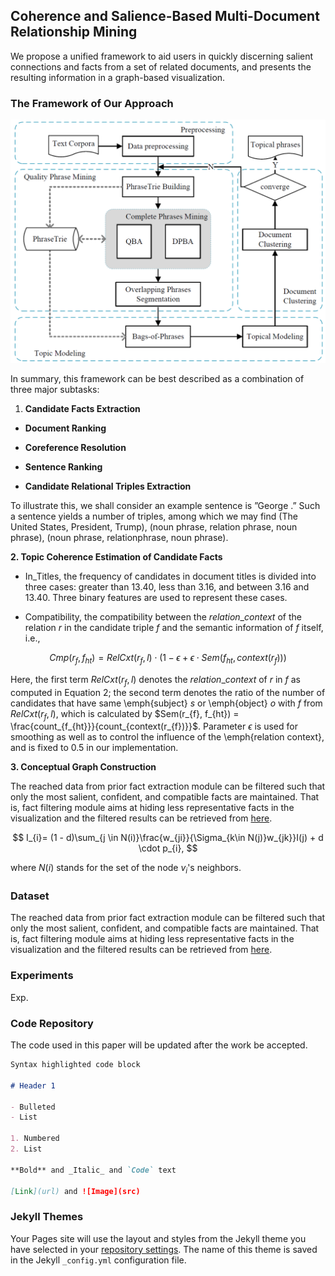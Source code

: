 ## Coherence and Salience-Based Multi-Document Relationship Mining

We propose a unified framework to aid users in quickly discerning salient connections and facts from a set of related documents, and presents the resulting information in a graph-based visualization.

### The Framework of Our Approach

![](figs/model.png)

In summary, this framework can be best described as a combination of three major subtasks:

1.  **Candidate Facts Extraction**
    

-   **Document Ranking**
    
-   **Coreference Resolution**
    
-   **Sentence Ranking**
    
-   **Candidate Relational Triples Extraction**
    

To illustrate this, we shall consider an example sentence is ”George .” Such a sentence yields a number of triples, among which we may find (The United States, President, Trump), (noun phrase, relation phrase, noun phrase), (noun phrase, relationphrase, noun phrase).

**2. Topic Coherence Estimation of Candidate Facts**

-   In\_Titles, the frequency of candidates in document titles is divided into three cases: greater than 13.40, less than 3.16, and between 3.16 and 13.40. Three binary features are used to represent these cases.
    
-   Compatibility, the compatibility between the $relation\_context$ of the relation $r$ in the candidate triple $f$ and the semantic information of $f$ itself, i.e.,
    

$$
Cmp(r_{f}, f_{ht}) = RelCxt(r_{f}, l) \cdot (1 - \epsilon + \epsilon \cdot Sem(f_{ht}, context(r_{f})))
$$

Here, the first term $RelCxt(r_{f}, l)$ denotes the $relation\_context$ of $r$ in $f$ as computed in Equation 2; the second term denotes the ratio of the number of candidates that have same \emph{subject} $s$ or \emph{object} $o$ with $f$ from $RelCxt(r_{f}, l)$, which is calculated by $Sem(r_{f}, f_{ht}) = \frac{count_{f_{ht}}}{count_{context(r_{f})}}$. Parameter $\epsilon$ is used for smoothing as well as to control the influence of the \emph{relation context}, and is fixed to 0.5 in our implementation.

**3. Conceptual Graph Construction**

The reached data from prior fact extraction module can be filtered such that only the most salient, confident, and compatible facts are maintained. That is, fact filtering module aims at hiding less representative facts in the visualization and the filtered results can be retrieved from [here](https://github.com/shengyp/Multi-Docs-semantics/blob/master/data/elections/filtering-facts).

$$
I_{i}= (1 - d)\sum_{j \in N(i)}\frac{w_{ji}}{\Sigma_{k\in N(j)}w_{jk}}I(j) + d \cdot p_{i},
$$

where $N(i)$ stands for the set of the node $v_{i}$'s neighbors.

### Dataset

The reached data from prior fact extraction module can be filtered such that only the most salient, confident, and compatible facts are maintained. That is, fact filtering module aims at hiding less representative facts in the visualization and the filtered results can be retrieved from [here](https://github.com/shengyp/Multi-Docs-semantics/blob/master/data/elections/filtering-facts).

### Experiments

Exp.

### Code Repository

The code used in this paper will be updated after the work be accepted.

```markdown
Syntax highlighted code block

# Header 1

- Bulleted
- List

1. Numbered
2. List

**Bold** and _Italic_ and `Code` text

[Link](url) and ![Image](src)
```

### Jekyll Themes

Your Pages site will use the layout and styles from the Jekyll theme you have selected in your [repository settings](https://github.com/shengyp/Multi-doc-rel-min/settings). The name of this theme is saved in the Jekyll `_config.yml` configuration file.
